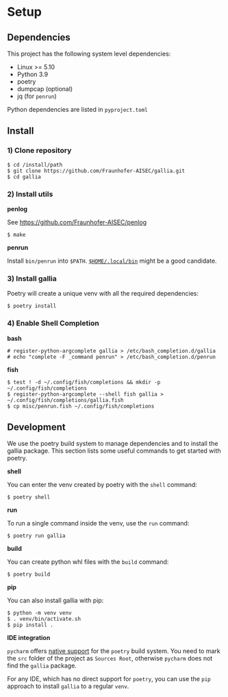# Setup

## Dependencies

This project has the following system level dependencies:

* Linux >= 5.10
* Python 3.9
* poetry
* dumpcap (optional)
* jq (for `penrun`)

Python dependencies are listed in `pyproject.toml`

## Install

###  1) Clone repository

```shell-session
$ cd /install/path
$ git clone https://github.com/Fraunhofer-AISEC/gallia.git
$ cd gallia
```

### 2) Install utils

**penlog**

See https://github.com/Fraunhofer-AISEC/penlog

```shell-session
$ make
```

**penrun**

Install `bin/penrun` into `$PATH`.
[`$HOME/.local/bin`](https://specifications.freedesktop.org/basedir-spec/basedir-spec-latest.html) might be a good candidate.

### 3) Install gallia

Poetry will create a unique venv with all the required dependencies:

```shell-session
$ poetry install
```

### 4) Enable Shell Completion

**bash**

```shell-session
# register-python-argcomplete gallia > /etc/bash_completion.d/gallia
# echo "complete -F _command penrun" > /etc/bash_completion.d/penrun
```

**fish**

```shell-session
$ test ! -d ~/.config/fish/completions && mkdir -p ~/.config/fish/completions
$ register-python-argcomplete --shell fish gallia > ~/.config/fish/completions/gallia.fish
$ cp misc/penrun.fish ~/.config/fish/completions
```

## Development
We use the poetry build system to manage dependencies and to install the gallia package.
This section lists some useful commands to get started with poetry.

**shell**

You can enter the venv created by poetry with the `shell` command:

```shell-session
$ poetry shell
```

**run**

To run a single command inside the venv, use the `run` command:

```shell-session
$ poetry run gallia
```

**build**

You can create python whl files with the `build` command:

```shell-session
$ poetry build
```

**pip**

You can also install gallia with pip:

```shell-session
$ python -m venv venv
$ . venv/bin/activate.sh
$ pip install .
```

**IDE integration**

`pycharm` offers [native support](https://www.jetbrains.com/help/pycharm/poetry.html) for the `poetry` build system.
You need to mark the `src` folder of the project as `Sources Root`,
otherwise `pycharm` does not find the `gallia` package.

For any IDE, which has no direct support for `poetry`, 
you can use the `pip` approach to install `gallia` to a regular `venv`.
